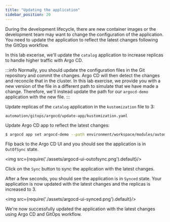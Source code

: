 ```yaml
---
title: "Updating the application"
sidebar_position: 20
---
```


During the development lifecycle, there are new container images or the development team may want to change the configuration of the application. You need to update the application to reflect the latest changes following the GitOps workflow.

In this lab excerise, we'll update the `catalog` application to increase replicas to handle higher traffic with Argo CD. 

:::info
Normally, you should update the configuration files in the Git repository and commit the changes. Argo CD will then detect the changes and reconcile that in the cluster. In this lab exercise, we provide you with a new version of the file in a different path to simulate that we have made a change. Therefore, we'll instead update the path for our `argocd-demo` application with the new file.
:::

Update replicas of the `catalog` application in the `kustomization` file to 3:

```file
automation/gitops/argocd/update-app/kustomization.yaml
```

Update Argo CD app to reflect the latest changes:

```bash
$ argocd app set argocd-demo --path environment/workspace/modules/automation/gitops/argocd/update-app
``` 

Flip back to the Argo CD UI and you should see the application is in `OutOfSync` state.

<img src={require('./assets/argocd-ui-outofsync.png').default}/>

Click on the `Sync` button to sync the application with the latest changes.

After a few seconds, you should see the application is in `Synced` state. Your application is now updated with the latest changes and the replicas is increased to 3.

<img src={require('./assets/argocd-ui-synced.png').default}/>

We're now successfully updated the application with the latest changes using Argo CD and GitOps workflow.
